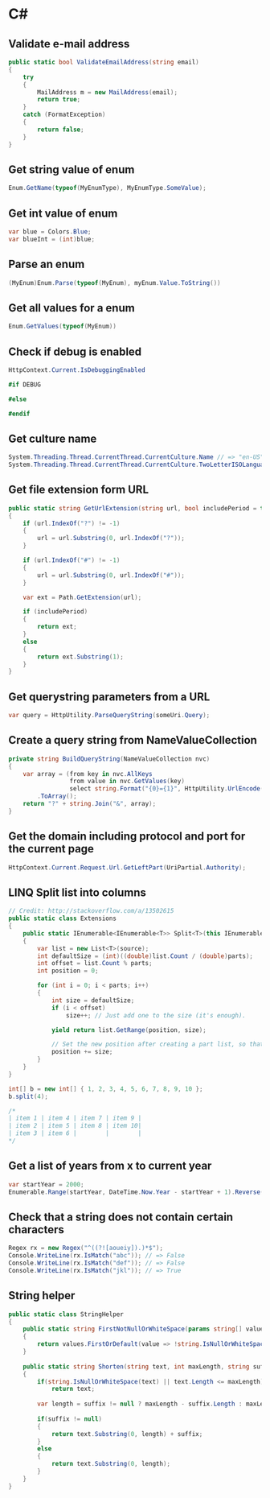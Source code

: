 C#
===

## Validate e-mail address

```cs
public static bool ValidateEmailAddress(string email)
{
    try
    {
        MailAddress m = new MailAddress(email);
        return true;
    }
    catch (FormatException)
    {
        return false;
    }
}
```

## Get string value of enum

```cs
Enum.GetName(typeof(MyEnumType), MyEnumType.SomeValue);
```

## Get int value of enum

```cs
var blue = Colors.Blue;
var blueInt = (int)blue;
```

## Parse an enum

```cs
(MyEnum)Enum.Parse(typeof(MyEnum), myEnum.Value.ToString())
```

## Get all values for a enum

```cs
Enum.GetValues(typeof(MyEnum))
```

## Check if debug is enabled

```cs
HttpContext.Current.IsDebuggingEnabled

#if DEBUG

#else

#endif
```

## Get culture name

```cs
System.Threading.Thread.CurrentThread.CurrentCulture.Name // => "en-US"
System.Threading.Thread.CurrentThread.CurrentCulture.TwoLetterISOLanguageName // => "en"
```

## Get file extension form URL

```cs
public static string GetUrlExtension(string url, bool includePeriod = true)
{
	if (url.IndexOf("?") != -1)
	{
		url = url.Substring(0, url.IndexOf("?"));
	}

	if (url.IndexOf("#") != -1)
	{
		url = url.Substring(0, url.IndexOf("#"));
	}

	var ext = Path.GetExtension(url);

	if (includePeriod)
	{
		return ext;
	}
	else
	{
		return ext.Substring(1);
	}
}
```

## Get querystring parameters from a URL
```cs
var query = HttpUtility.ParseQueryString(someUri.Query);
```

## Create a query string from NameValueCollection
```cs
private string BuildQueryString(NameValueCollection nvc)
{
    var array = (from key in nvc.AllKeys
                 from value in nvc.GetValues(key)
                 select string.Format("{0}={1}", HttpUtility.UrlEncode(key), HttpUtility.UrlEncode(value)))
        .ToArray();
    return "?" + string.Join("&", array);
}
```

## Get the domain including protocol and port for the current page
```cs
HttpContext.Current.Request.Url.GetLeftPart(UriPartial.Authority);
```

## LINQ Split list into columns
```cs
// Credit: http://stackoverflow.com/a/13502615
public static class Extensions
{
    public static IEnumerable<IEnumerable<T>> Split<T>(this IEnumerable<T> source, int parts)
    {
        var list = new List<T>(source);
        int defaultSize = (int)((double)list.Count / (double)parts);
        int offset = list.Count % parts;
        int position = 0;

        for (int i = 0; i < parts; i++)
        {
            int size = defaultSize;
            if (i < offset)
                size++; // Just add one to the size (it's enough).

            yield return list.GetRange(position, size);

            // Set the new position after creating a part list, so that it always start with position zero on the first yield return above.
            position += size;
        }
    }
}

int[] b = new int[] { 1, 2, 3, 4, 5, 6, 7, 8, 9, 10 };
b.split(4);

/*
| item 1 | item 4 | item 7 | item 9 |
| item 2 | item 5 | item 8 | item 10|
| item 3 | item 6 |        |        |
*/

```

## Get a list of years from x to current year
```cs
var startYear = 2000;
Enumerable.Range(startYear, DateTime.Now.Year - startYear + 1).Reverse();
```

## Check that a string does not contain certain characters
```cs
Regex rx = new Regex("^((?![aoueiy]).)*$");
Console.WriteLine(rx.IsMatch("abc")); // => False
Console.WriteLine(rx.IsMatch("def")); // => False
Console.WriteLine(rx.IsMatch("jkl")); // => True
```

## String helper
```cs
public static class StringHelper
{
	public static string FirstNotNullOrWhiteSpace(params string[] values)
	{
		return values.FirstOrDefault(value => !string.IsNullOrWhiteSpace(value));
	}
	
	public static string Shorten(string text, int maxLength, string suffix = null)
	{
		if(string.IsNullOrWhiteSpace(text) || text.Length <= maxLength)
			return text;
			
		var length = suffix != null ? maxLength - suffix.Length : maxLength;
		
		if(suffix != null)
		{
			return text.Substring(0, length) + suffix;
		}
		else
		{
			return text.Substring(0, length);
		}
	}
}
```
